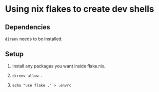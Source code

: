 # Using nix flakes to create dev shells

## Dependencies
`direnv` needs to be installed.

## Setup
1. Install any packages you want inside flake.nix.

2. `direnv allow .`

3. `echo "use flake ." > .envrc`
